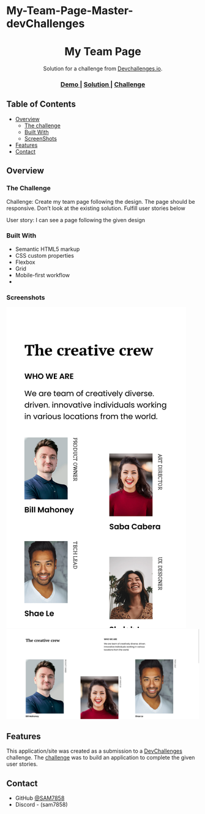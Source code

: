 # My-Team-Page-Master-devChallenges
<!-- Please update value in the {}  -->

<h1 align="center">My Team Page</h1>

<div align="center">
   Solution for a challenge from  <a href="http://devchallenges.io" target="_blank">Devchallenges.io</a>.
</div>

<div align="center">
  <h3>
    <a href="https://my-team-page-master-devchallenges.netlify.app/">
      Demo
    </a>
    <span> | </span>
    <a href="https://github.com/SAM7858/My-Team-Page-Master-devChallenges.git">
      Solution
    </a>
    <span> | </span>
    <a href="https://devchallenges.io/challenges/hhmesazsqgKXrTkYkt0U">
      Challenge
    </a>
  </h3>
</div>

<!-- TABLE OF CONTENTS -->

## Table of Contents

- [Overview](#overview)
  - [The challenge](#thechallenge)
  - [Built With](#built-with)
  - [ScreenShots](#screenshots)
- [Features](#features)
- [Contact](#contact)

<!-- OVERVIEW -->

## Overview

### The Challenge

  Challenge: Create my team page following the design. The page should be responsive. 
  Don’t look at the existing solution. 
  Fulfill user stories below
  
  User story: I can see a page following the given design

### Built With

<!-- This section should list any major frameworks that you built your project using. Here are a few examples.-->

- Semantic HTML5 markup
- CSS custom properties
- Flexbox
- Grid
- Mobile-first workflow
- 
### Screenshots

<img src="Images/Desktop Screen Shot.png">
<img src="Images/Mobile Screen Shot.png">

## Features

<!-- List the features of your application or follow the template. Don't share the figma file here :) -->

This application/site was created as a submission to a [DevChallenges](https://devchallenges.io/challenges) challenge. The [challenge](https://devchallenges.io/challenges/hhmesazsqgKXrTkYkt0U) was to build an application to complete the given user stories.


## Contact

- GitHub [@SAM7858]("https://github.com/SAM7858"})
- Discord - (sam7858)
